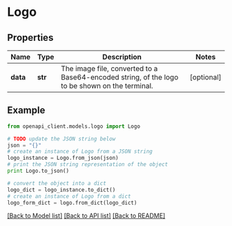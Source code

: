 # Logo


## Properties
Name | Type | Description | Notes
------------ | ------------- | ------------- | -------------
**data** | **str** | The image file, converted to a Base64-encoded string, of the logo to be shown on the terminal. | [optional] 

## Example

```python
from openapi_client.models.logo import Logo

# TODO update the JSON string below
json = "{}"
# create an instance of Logo from a JSON string
logo_instance = Logo.from_json(json)
# print the JSON string representation of the object
print Logo.to_json()

# convert the object into a dict
logo_dict = logo_instance.to_dict()
# create an instance of Logo from a dict
logo_form_dict = logo.from_dict(logo_dict)
```
[[Back to Model list]](../README.md#documentation-for-models) [[Back to API list]](../README.md#documentation-for-api-endpoints) [[Back to README]](../README.md)


